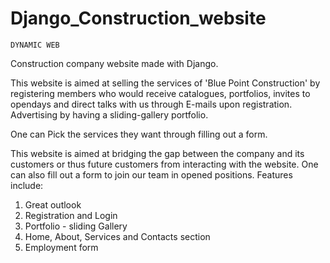 # Django_Construction_website
    DYNAMIC WEB
Construction company website made with Django.

This website is aimed at selling the services of 'Blue Point Construction' by registering members who would receive catalogues, portfolios, invites to opendays and direct talks with us through E-mails upon registration.
Advertising by having a sliding-gallery portfolio.

One can Pick the services they want through filling out a form.

This website is aimed at bridging the gap between the company and its customers or thus future customers from interacting with the website.
One can also fill out a form to join our team in opened positions.
Features include:

1.	Great outlook
2.	Registration and Login
3.	Portfolio - sliding Gallery
4.	Home, About, Services and Contacts section
5.	Employment form

